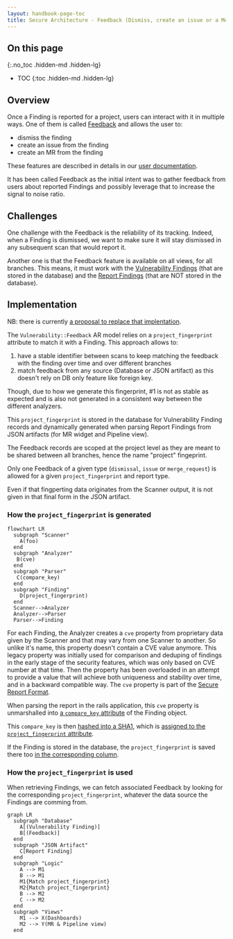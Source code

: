 ```yaml
---
layout: handbook-page-toc
title: Secure Architecture - Feedback (Dismiss, create an issue or a Merge Request)
---
```


## On this page
{:.no_toc .hidden-md .hidden-lg}

- TOC
{:toc .hidden-md .hidden-lg}

## Overview

Once a Finding is reported for a project, users can interact with it in multiple ways. One of them is called [Feedback](https://docs.gitlab.com/ee/user/application_security/terminology/#feedback) and allows the user to:

- dismiss the finding
- create an issue from the finding
- create an MR from the finding

These features are described in details in our [user documentation](https://docs.gitlab.com/ee/user/application_security/#interacting-with-the-vulnerabilities).

It has been called Feedback as the initial intent was to gather feedback from users about reported Findings and possibly leverage that to increase the signal to noise ratio.

## Challenges

One challenge with the Feedback is the reliability of its tracking.
Indeed, when a Finding is dismissed, we want to make sure it will stay dismissed in any subsequent scan that would report it.

Another one is that the Feedback feature is available on all views, for all branches.
This means, it must work with the [Vulnerability Findings](https://docs.gitlab.com/ee/user/application_security/terminology/#vulnerability-finding) (that are stored in the database) and the [Report Findings](https://docs.gitlab.com/ee/user/application_security/terminology/#report-finding) (that are NOT stored in the database).

## Implementation

NB: there is currently [a proposal to replace that implentation](https://gitlab.com/gitlab-org/gitlab/-/issues/205489).

The `Vulnerability::Feedback` AR model relies on a `project_fingerprint` attribute to match it with a Finding. This approach allows to:

1. have a stable identifier between scans to keep matching the feedback with the finding over time and over different branches
1. match feedback from any source (Database or JSON artifact) as this doesn't rely on DB only feature like foreign key.

Though, due to how we generate this fingerprint, #1 is not as stable as expected and is also not generated in a consistent way between the different analyzers.

This `project_fingerprint` is stored in the database for Vulnerability Finding records and dynamically generated when parsing Report Findings from JSON artifacts (for MR widget and Pipeline view).

The Feedback records are scoped at the project level as they are meant to be shared between all branches, hence the name "project" fingeprint.

Only one Feedback of a given type (`dismissal`, `issue` or `merge_request`) is allowed for a given `project_fingerprint` and report type.

Even if that fingperting data originates from the Scanner output, it is not given in that final form in the JSON artifact.

### How the `project_fingerprint` is generated

```mermaid
flowchart LR
  subgraph "Scanner"
    A(foo)
  end
  subgraph "Analyzer"
   B(cve)
  end
  subgraph "Parser"
   C(compare_key)
  end
  subgraph "Finding"
    D(project_fingerprint)
  end
  Scanner-->Analyzer
  Analyzer-->Parser
  Parser-->Finding
```

For each Finding, the Analyzer creates a `cve` property from proprietary data given by the Scanner and that may vary from one Scanner to another.
So unlike it's name, this property doesn't contain a CVE value anymore.
This legacy property was initially used for comparison and deduping of findings in the early stage of the security features, which was only based on CVE number at that time.
Then the property has been overloaded in an attempt to provide a value that will achieve both uniqueness and stability over time, and in a backward compatible way.
The `cve` property is part of the [Secure Report Format](https://docs.gitlab.com/ee/user/application_security/terminology/#secure-report-format).

When parsing the report in the rails application, this `cve` property is unmarshalled into [a `compare_key` attribute](https://gitlab.com/gitlab-org/gitlab/-/blob/0d013cc934887497874f2f1dc2411015e8575084/ee/lib/gitlab/ci/parsers/security/common.rb#L62) of the Finding object.

This `compare_key` is then [hashed into a SHA1](https://gitlab.com/gitlab-org/gitlab/-/blob/f2d2f348a3ee7a2621bfda6aabf27834fdc60706/ee/lib/gitlab/ci/reports/security/finding.rb#L70-72), which is [assigned to the `project_fingerprint` attribute](https://gitlab.com/gitlab-org/gitlab/-/blob/f2d2f348a3ee7a2621bfda6aabf27834fdc60706/ee/lib/gitlab/ci/reports/security/finding.rb#L37).

If the Finding is stored in the database, the `project_fingerprint` is saved there too [in the corresponding column](https://gitlab.com/gitlab-org/gitlab/-/blob/f2d2f348a3ee7a2621bfda6aabf27834fdc60706/db/structure.sql#L16365).

### How the `project_fingerprint` is used

When retrieving Findings, we can fetch associated Feedback by looking for the corresponding `project_fingerprint`, whatever the data source the Findings are comming from.

```mermaid
graph LR
  subgraph "Database"
    A[(Vulnerability Finding)]
    B[(Feedback)]
  end
  subgraph "JSON Artifact"
    C[Report Finding]
  end
  subgraph "Logic"
    A --> M1
    B --> M1
    M1{Match project_fingerprint}
    M2{Match project_fingerprint}
    B --> M2
    C --> M2
  end
  subgraph "Views"
    M1 --> X(Dashboards)
    M2 --> Y(MR & Pipeline view)
  end
```
